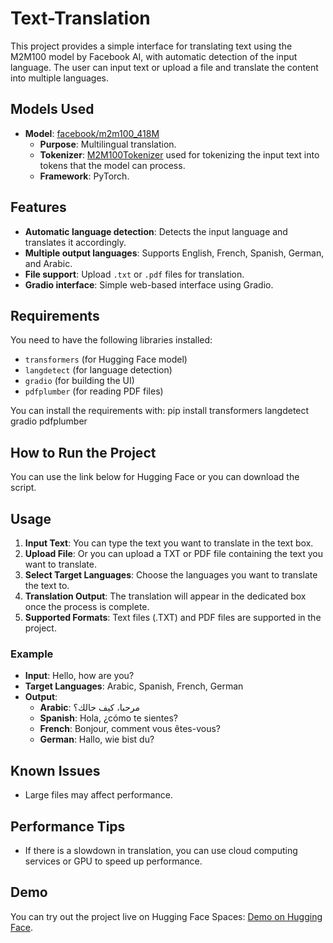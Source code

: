 # Text-Translation
This project provides a simple interface for translating text using the M2M100 model by Facebook AI, with automatic detection of the input language. The user can input text or upload a file and translate the content into multiple languages.

## Models Used
- **Model**: [facebook/m2m100_418M](https://huggingface.co/facebook/m2m100_418M)
  - **Purpose**: Multilingual translation.
  - **Tokenizer**: [M2M100Tokenizer](https://huggingface.co/transformers/model_doc/m2m_100.html) used for tokenizing the input text into tokens that the model can process.
  - **Framework**: PyTorch.

## Features
- **Automatic language detection**: Detects the input language and translates it accordingly.
- **Multiple output languages**: Supports English, French, Spanish, German, and Arabic.
- **File support**: Upload `.txt` or `.pdf` files for translation.
- **Gradio interface**: Simple web-based interface using Gradio.

## Requirements
You need to have the following libraries installed:
- `transformers` (for Hugging Face model)
- `langdetect` (for language detection)
- `gradio` (for building the UI)
- `pdfplumber` (for reading PDF files)

You can install the requirements with:
pip install transformers langdetect gradio pdfplumber


## How to Run the Project
You can use the link below for Hugging Face or you can download the script.

## Usage
1. **Input Text**: You can type the text you want to translate in the text box.
2. **Upload File**: Or you can upload a TXT or PDF file containing the text you want to translate.
3. **Select Target Languages**: Choose the languages you want to translate the text to.
4. **Translation Output**: The translation will appear in the dedicated box once the process is complete.
5. **Supported Formats**: Text files (.TXT) and PDF files are supported in the project.

### Example
- **Input**: Hello, how are you?
- **Target Languages**: Arabic, Spanish, French, German
- **Output**:
  - **Arabic**: مرحبا، كيف حالك؟
  - **Spanish**: Hola, ¿cómo te sientes?
  - **French**: Bonjour, comment vous êtes-vous?
  - **German**: Hallo, wie bist du?

## Known Issues
- Large files may affect performance.

## Performance Tips
- If there is a slowdown in translation, you can use cloud computing services or GPU to speed up performance.

## Demo
You can try out the project live on Hugging Face Spaces: [Demo on Hugging Face](#).
